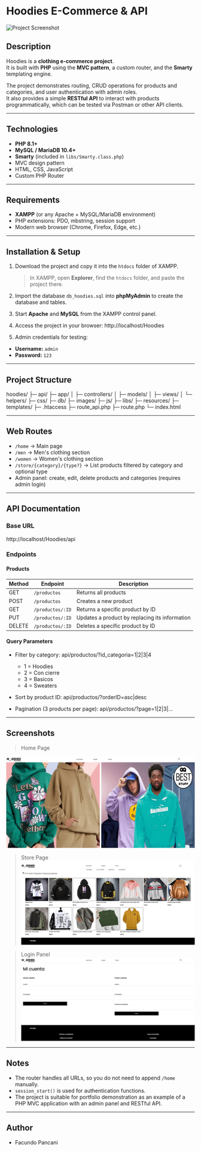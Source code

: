 # Hoodies E-Commerce & API

![Project Screenshot](screenshots/placeholder.png)

## Description
Hoodies is a **clothing e-commerce project**.  
It is built with **PHP** using the **MVC pattern**, a custom router, and the **Smarty** templating engine.  

The project demonstrates routing, CRUD operations for products and categories, and user authentication with admin roles.  
It also provides a simple **RESTful API** to interact with products programmatically, which can be tested via Postman or other API clients.

---

## Technologies

- **PHP 8.1+**
- **MySQL / MariaDB 10.4+**
- **Smarty** (included in `libs/Smarty.class.php`)
- MVC design pattern
- HTML, CSS, JavaScript
- Custom PHP Router

---

## Requirements

- **XAMPP** (or any Apache + MySQL/MariaDB environment)
- PHP extensions: PDO, mbstring, session support
- Modern web browser (Chrome, Firefox, Edge, etc.)

---

## Installation & Setup

1. Download the project and copy it into the `htdocs` folder of XAMPP.  
   > In XAMPP, open **Explorer**, find the `htdocs` folder, and paste the project there.

2. Import the database `db_hoodies.sql` into **phpMyAdmin** to create the database and tables.

3. Start **Apache** and **MySQL** from the XAMPP control panel.

4. Access the project in your browser: http://localhost/Hoodies


5. Admin credentials for testing:
- **Username:** `admin`
- **Password:** `123`

---

## Project Structure

hoodies/
├─ api/
├─ app/
│ ├─ controllers/
│ ├─ models/
│ ├─ views/
│ └─ helpers/
├─ css/
├─ db/
├─ images/
├─ js/
├─ libs/
├─ resources/
├─ templates/
├─ .htaccess
├─ route_api.php
├─ route.php
└─ index.html


---

## Web Routes

- `/home` → Main page  
- `/men` → Men's clothing section  
- `/women` → Women's clothing section  
- `/store/{category}/{type?}` → List products filtered by category and optional type  
- Admin panel: create, edit, delete products and categories (requires admin login)

---

## API Documentation

### Base URL
http://localhost/Hoodies/api


### Endpoints

#### Products

| Method | Endpoint | Description |
|--------|----------|-------------|
| GET    | `/productos` | Returns all products |
| POST   | `/productos` | Creates a new product |
| GET    | `/productos/:ID` | Returns a specific product by ID |
| PUT    | `/productos/:ID` | Updates a product by replacing its information |
| DELETE | `/productos/:ID` | Deletes a specific product by ID |

#### Query Parameters

- Filter by category:
api/productos/?id_categoria=1|2|3|4

  - 1 = Hoodies  
  - 2 = Con cierre  
  - 3 = Basicos  
  - 4 = Sweaters

- Sort by product ID:
api/productos/?orderID=asc|desc


- Pagination (3 products per page):
api/productos/?page=1|2|3|...


---

## Screenshots

> Home Page

![Home Page](images/screenshots/home.png)  

> Store Page
![Store Page](images/screenshots/store.png)  

> Login Panel
![Login Panel](images/screenshots/login.png)

---

## Notes

- The router handles all URLs, so you do not need to append `/home` manually.  
- `session_start()` is used for authentication functions.  
- The project is suitable for portfolio demonstration as an example of a PHP MVC application with an admin panel and RESTful API.

---

## Author

- Facundo Pancani
